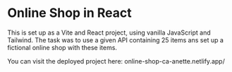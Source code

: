 # Online Shop in React

This is set up as a Vite and React project, using vanilla JavaScript and Tailwind. The task was to use a given API containing 25 items ans set up a fictional online shop with these items.

You can visit the deployed project here: online-shop-ca-anette.netlify.app/
